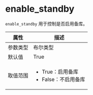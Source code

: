 # enable_standby

`enable_standby` 用于控制是否启用备库。

|  属性    | 描述     |
|----------|---------|
| 参数类型 |   布尔类型      |
| 默认值   | True     |
| 取值范围 | <ul><li>True：启用备库</li><li>False：不启用备库</li></ul>  |
